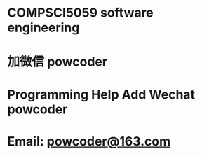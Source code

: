 # COMPSCI5059 software engineering
# 加微信 powcoder

# Programming Help Add Wechat powcoder

# Email: powcoder@163.com

